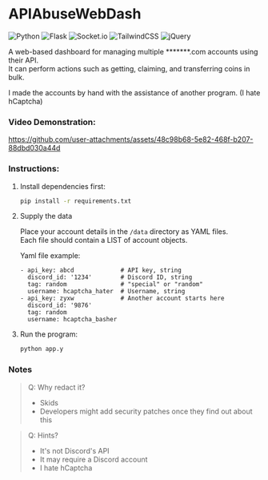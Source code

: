 # APIAbuseWebDash

![Python](https://img.shields.io/badge/python-3670A0?style=for-the-badge&logo=python&logoColor=ffdd54)
![Flask](https://img.shields.io/badge/flask-%23000.svg?style=for-the-badge&logo=flask&logoColor=white)
![Socket.io](https://img.shields.io/badge/Socket.io-black?style=for-the-badge&logo=socket.io&badgeColor=010101)
![TailwindCSS](https://img.shields.io/badge/tailwindcss-%2338B2AC.svg?style=for-the-badge&logo=tailwind-css&logoColor=white)
![jQuery](https://img.shields.io/badge/jquery-%230769AD.svg?style=for-the-badge&logo=jquery&logoColor=white)

A web-based dashboard for managing multiple *******.com accounts using their API.  
It can perform actions such as getting, claiming, and transferring coins in bulk.  

I made the accounts by hand with the assistance of another program. (I hate hCaptcha)

### Video Demonstration:

https://github.com/user-attachments/assets/48c98b68-5e82-468f-b207-88dbd030a44d

### Instructions:

1. Install dependencies first:

    ```sh
    pip install -r requirements.txt
    ```

2. Supply the data  

    Place your account details in the `/data` directory as YAML files.  
    Each file should contain a LIST of account objects.  

    Yaml file example:
    ```
    - api_key: abcd             # API key, string
      discord_id: '1234'        # Discord ID, string
      tag: random               # "special" or "random"
      username: hcaptcha_hater  # Username, string
    - api_key: zyxw             # Another account starts here
      discord_id: '9876'
      tag: random
      username: hcaptcha_basher
    ```

3. Run the program:

    ```sh
    python app.y
    ```

### Notes

> Q: Why redact it?
> - Skids
> - Developers might add security patches once they find out about this

> Q: Hints?
> - It's not Discord's API
> - It may require a Discord account
> - I hate hCaptcha
